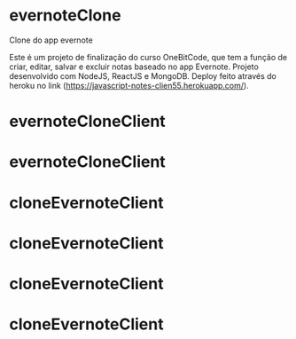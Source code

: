 # evernoteClone
Clone do app evernote

Este é um projeto de finalização do curso OneBitCode, que tem a função de criar, editar, salvar e excluir notas baseado no app Evernote. Projeto desenvolvido com NodeJS, ReactJS e MongoDB. Deploy feito através do heroku no link (https://javascript-notes-clien55.herokuapp.com/).
# evernoteCloneClient
# evernoteCloneClient
# cloneEvernoteClient
# cloneEvernoteClient
# cloneEvernoteClient
# cloneEvernoteClient
